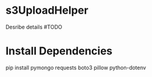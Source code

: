 # s3UploadHelper

Desribe details
#TODO


# Install Dependencies
pip install pymongo requests boto3 pillow python-dotenv